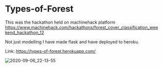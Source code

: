 # Types-of-Forest

This was the hackathon held on machinehack platform https://www.machinehack.com/hackathons/forest_cover_classification_weekend_hackathon_12

Not just modelling I have made flask and have deployed to heroku.

Link: https://types-of-forest.herokuapp.com/

![2020-09-06_22-13-55](https://user-images.githubusercontent.com/30840805/92330723-cdfaa800-f08e-11ea-9765-bc054adb7c89.png)
